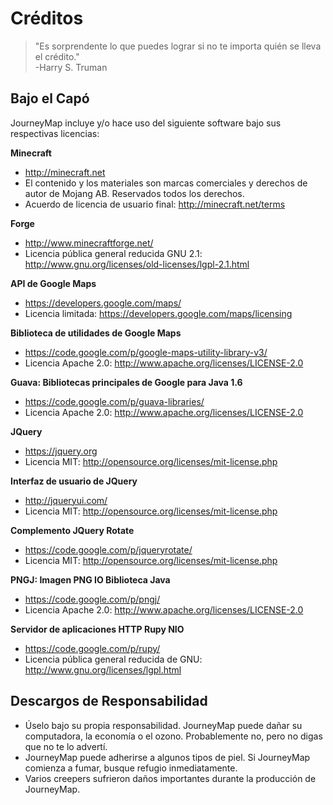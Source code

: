 # **Créditos**

>"Es sorprendente lo que puedes lograr si no te importa quién se lleva el crédito."             
>-Harry S. Truman

## **Bajo el Capó**

JourneyMap incluye y/o hace uso del siguiente software bajo sus respectivas licencias:

**Minecraft**

- <http://minecraft.net>
- El contenido y los materiales son marcas comerciales y derechos de autor de Mojang AB. Reservados todos los derechos.
- Acuerdo de licencia de usuario final: <http://minecraft.net/terms>

**Forge**

- <http://www.minecraftforge.net/>
- Licencia pública general reducida GNU 2.1: <http://www.gnu.org/licenses/old-licenses/lgpl-2.1.html>

**API de Google Maps**

- <https://developers.google.com/maps/>
- Licencia limitada: <https://developers.google.com/maps/licensing>

**Biblioteca de utilidades de Google Maps**

- <https://code.google.com/p/google-maps-utility-library-v3/>
- Licencia Apache 2.0: <http://www.apache.org/licenses/LICENSE-2.0>

**Guava: Bibliotecas principales de Google para Java 1.6**

- <https://code.google.com/p/guava-libraries/>
- Licencia Apache 2.0: <http://www.apache.org/licenses/LICENSE-2.0>

**JQuery**

- <https://jquery.org>
- Licencia MIT: <http://opensource.org/licenses/mit-license.php>

**Interfaz de usuario de JQuery**

- <http://jqueryui.com/>
- Licencia MIT: <http://opensource.org/licenses/mit-license.php>

**Complemento JQuery Rotate**

- <https://code.google.com/p/jqueryrotate/>
- Licencia MIT: <http://opensource.org/licenses/mit-license.php>

**PNGJ: Imagen PNG IO Biblioteca Java**

- <https://code.google.com/p/pngj/>
- Licencia Apache 2.0: <http://www.apache.org/licenses/LICENSE-2.0>

**Servidor de aplicaciones HTTP Rupy NIO**
- <https://code.google.com/p/rupy/>
- Licencia pública general reducida de GNU: <http://www.gnu.org/licenses/lgpl.html>

## **Descargos de Responsabilidad**

- Úselo bajo su propia responsabilidad. JourneyMap puede dañar su computadora, la economía o el ozono. Probablemente no, pero no digas que no te lo advertí.
- JourneyMap puede adherirse a algunos tipos de piel. Si JourneyMap comienza a fumar, busque refugio inmediatamente.
- Varios creepers sufrieron daños importantes durante la producción de JourneyMap.